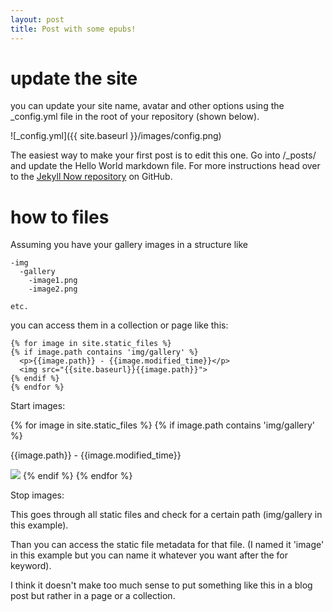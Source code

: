```yaml
---
layout: post
title: Post with some epubs!
---
```





update the site
====

you can update your site name, avatar and other options using the _config.yml file in the root of your repository (shown below).

![_config.yml]({{ site.baseurl }}/images/config.png)

The easiest way to make your first post is to edit this one. Go into /_posts/ and update the Hello World markdown file. For more instructions head over to the [Jekyll Now repository](https://github.com/barryclark/jekyll-now) on GitHub.

how to files
====
Assuming you have your gallery images in a structure like


    -img
      -gallery
        -image1.png
        -image2.png
        
    etc.
    
    
you can access them in a collection or page like this:


    {% for image in site.static_files %}
    {% if image.path contains 'img/gallery' %}
      <p>{{image.path}} - {{image.modified_time}}</p>
      <img src="{{site.baseurl}}{{image.path}}">
    {% endif %}
    {% endfor %}


Start images:

{% for image in site.static_files %}
{% if image.path contains 'img/gallery' %}
  <p>{{image.path}} - {{image.modified_time}}</p>
  <img src="{{site.baseurl}}{{image.path}}">
{% endif %}
{% endfor %}

Stop images:

This goes through all static files and check for a certain path (img/gallery in this example).

Than you can access the static file metadata for that file. (I named it 'image' in this example but you can name it whatever you want after the for keyword).

I think it doesn't make too much sense to put something like this in a blog post but rather in a page or a collection.
